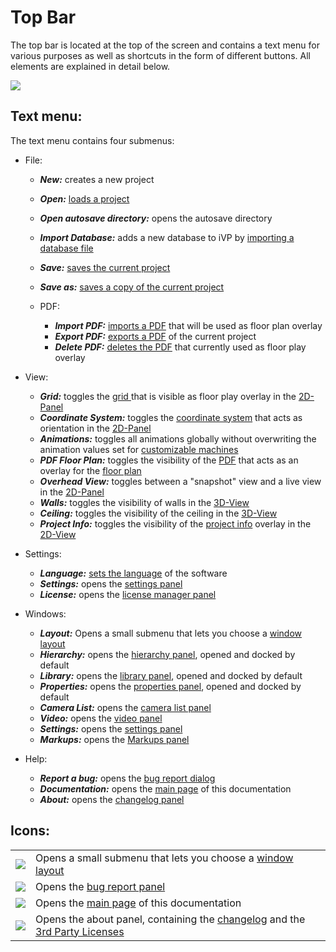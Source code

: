 # Top Bar

The top bar is located at the top of the screen and contains a text menu for various purposes as well as shortcuts in the form of different buttons. All elements are explained in detail below.

![](../../../.gitbook/assets/iVP\_UI\_top\_bar.jpg)

## Text menu:

The text menu contains four submenus:

* File:
  * _**New:**_ creates a new project
  * _**Open:**_ [loads a project](../getting-started/loading-projects.md)
  * _**Open autosave directory:**_ opens the autosave directory  
  * _**Import Database:**_ adds a new database to iVP by [importing a database file](../getting-started/loading-database.md)
  * _**Save:**_ [saves the current project](../getting-started/saving-projects.md)
  * _**Save as:**_ [saves a copy of the current project](../getting-started/saving-projects.md)
  *   PDF:

      * _**Import PDF:**_ [imports a PDF](../getting-started/importing-pdfs.md) that will be used as floor plan overlay
      * _**Export PDF:**_ [exports a PDF](../getting-started/exporting-pdfs.md) of the current project
      * _**Delete PDF:**_ [deletes the PDF](../getting-started/delete-pdfs.md) that currently used as floor play overlay


*   View:

    * _**Grid:**_ toggles the [grid ](the-grid.md)that is visible as floor play overlay in the [2D-Panel](the-2d-panel.md)
    * _**Coordinate System:**_ toggles the [coordinate system](the-grid.md) that acts as orientation in the [2D-Panel](the-2d-panel.md)
    * _**Animations:**_ toggles all animations globally without overwriting the animation values set for [customizable machines](../machines/customizable-machines.md)
    * _**PDF Floor Plan:**_ toggles the visibility of the [PDF](../getting-started/importing-pdfs.md) that acts as an overlay for the [floor plan](the-floor-plan.md)
    * _**Overhead View:**_ toggles between a "snapshot" view and a live view in the [2D-Panel](the-2d-panel.md)
    * _**Walls:**_ toggles the visibility of walls in the [3D-View](the-3d-panel.md)
    * _**Ceiling:**_ toggles the visibility of the ceiling in the [3D-View](the-3d-panel.md)
    * _**Project Info:**_ toggles the visibility of the [project info](the-floor-plan.md#the-project-info) overlay in the [2D-View](the-2d-panel.md)


* Settings:
  * _**Language:**_ [sets the language](../getting-started/language-options.md) of the software
  * _**Settings:**_ opens the [settings panel](settings-panel.md)
  * _**License:**_ opens the [license manager panel](license-manager-panel.md)

* Windows:
  * _**Layout:**_ Opens a small submenu that lets you choose a [window layout](layouts.md)
  * _**Hierarchy:**_ opens the [hierarchy panel](the-machine-list.md), opened and docked by default
  * _**Library:**_ opens the [library panel](machine-database-panel.md), opened and docked by default
  * _**Properties:**_ opens the [properties panel](the-info-panel.md), opened and docked by default
  * _**Camera List:**_ opens the [camera list panel](camera-list-panel.md)
  * _**Video:**_ opens the [video panel](virtual-camera-panel.md)
  * _**Settings:**_ opens the [settings panel](settings-panel.md)
  * _**Markups:**_ opens the [Markups panel](../advanced-tools/markup-tool.md)

* Help:
  * _**Report a bug:**_ opens the [bug report dialog](../bug-reporting.md)
  * _**Documentation:**_ opens the [main page](../../) of this documentation
  * _**About:**_ opens the [changelog panel](changelog-panel.md)

## Icons:

|                                                                                |                                                                          |
| ------------------------------------------------------------------------------ | ------------------------------------------------------------------------ |
| ![](../../../.gitbook/assets/iVP\_menu\_bar\_layouts.jpg)                      | Opens a small submenu that lets you choose a [window layout](layouts.md) |
| ![](../../../.gitbook/assets/iVP\_menu\_error\_reporting.jpg)                  | Opens the [bug report panel](../bug-reporting.md)                        |
| ![](../../../.gitbook/assets/iVP\_menu\_bar\_help\_faq\_documentation.jpg)     | Opens the [main page](../../) of this documentation                      |
| ![](../../../.gitbook/assets/iVP\_menu\_bar\_more\_information.jpg)            | Opens the about panel, containing the [changelog](/changelog-panel.md) and the [3rd Party Licenses](../open-source-licensing.md)                        |